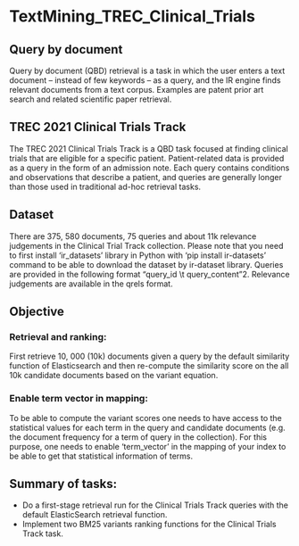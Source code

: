 # TextMining_TREC_Clinical_Trials

## Query by document
Query by document (QBD) retrieval is a task in which the user enters a text document – instead of few keywords
– as a query, and the IR engine finds relevant documents from a text corpus. Examples are patent prior art
search and related scientific paper retrieval.

## TREC 2021 Clinical Trials Track
The TREC 2021 Clinical Trials Track is a QBD task
focused at finding clinical trials that are eligible for a specific patient. Patient-related data is provided as a query
in the form of an admission note. Each query contains conditions and observations that describe a patient, and
queries are generally longer than those used in traditional ad-hoc retrieval tasks.


## Dataset 
There are 375, 580 documents, 75 queries and about 11k relevance judgements
 in the Clinical Trial Track collection. Please note that you need to first install ‘ir_datasets’ library in
Python with ‘pip install ir-datasets’ command to be able to download the dataset by ir-dataset library. Queries
are provided in the following format “query_id \t query_content”2. Relevance judgements are available in the
qrels format.


## Objective
### Retrieval and ranking: 
First retrieve 10, 000 (10k) documents given a query by the default
similarity function of Elasticsearch and then re-compute the similarity score on the all 10k candidate
documents based on the variant equation.

### Enable term vector in mapping: 
To be able to compute the variant scores one needs to have access to
the statistical values for each term in the query and candidate documents (e.g. the document frequency
for a term of query in the collection). For this purpose, one needs to enable ‘term_vector’ in the mapping
of your index to be able to get that statistical information of terms. 

## Summary of tasks:
- Do a first-stage retrieval run for the Clinical Trials Track queries with the default ElasticSearch retrieval
function.
- Implement two BM25 variants ranking functions for the Clinical Trials Track task.
